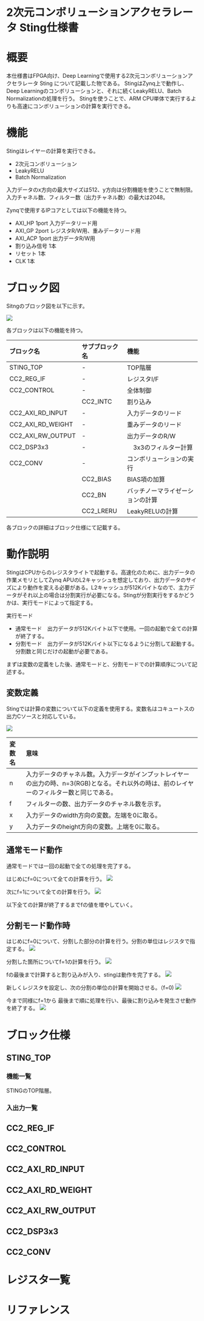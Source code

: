 2次元コンボリューションアクセラレータ Sting仕様書
=====

# 概要
本仕様書はFPGA向け、Deep Learningで使用する2次元コンボリューションアクセラレータ Sting について記載した物である。
StingはZynq上で動作し、Deep Learningのコンボリューションと、それに続くLeakyRELU、Batch Normalizationの処理を行う。
Stingを使うことで、ARM CPU単体で実行するよりも高速にコンボリューションの計算を実行できる。

# 機能

Stingはレイヤーの計算を実行できる。

- 2次元コンボリューション
- LeakyRELU
- Batch Normalization

入力データのx方向の最大サイズは512、y方向は分割機能を使うことで無制限。入力チャネル数、フィルター数（出力チャネル数）の最大は2048。

Zynqで使用するIPコアとしては以下の機能を持つ。
- AXI_HP 1port 入力データリード用
- AXI_GP 2port レジスタR/W用、重みデータリード用
- AXI_ACP 1port 出力データR/W用
- 割り込み信号 1本
- リセット 1本
- CLK 1本

# ブロック図
Sitngのブロック図を以下に示す。

<img src="blk.png">

各ブロックは以下の機能を持つ。

| ブロック名|サブブロック名|機能|
|:----|:----|:----|
| STING\_TOP| - | TOP階層 |
| CC2\_REG\_IF| - | レジスタI/F|
| CC2\_CONTROL|- | 全体制御|
| |CC2\_INTC| 割り込み|
| CC2\_AXI\_RD\_INPUT |-|入力データのリード|
| CC2\_AXI\_RD\_WEIGHT |-|重みデータのリード|
| CC2\_AXI\_RW\_OUTPUT |-|出力データのR/W |
| CC2\_DSP3x3 |-|　3x3のフィルター計算|
| CC2\_CONV | - | コンボリューションの実行|
|| CC2\_BIAS | BIAS項の加算|
|| CC2\_BN |バッチノーマライゼーションの計算 |
|| CC2\_LRERU |LeakyRELUの計算 |

各ブロックの詳細はブロック仕様にて記載する。

# 動作説明
StingはCPUからのレジスタライトで起動する。高速化のために、出力データの作業メモリとしてZynq APUのL2キャッシュを想定しており、出力データのサイズにより動作を変える必要がある。L2キャッシュが512Kバイトなので、主力データがそれ以上の場合は分割実行が必要になる。Stingが分割実行をするかどうかは、実行モードによって指定する。

実行モード
- 通常モード　出力データが512Kバイト以下で使用。一回の起動で全ての計算が終了する。
- 分割モード　出力データが512Kバイト以下になるように分割して起動する。分割数と同じだけの起動が必要である。

まずは変数の定義をした後、通常モードと、分割モードでの計算順序について記述する。

## 変数定義
Stingでは計算の変数について以下の定義を使用する。変数名はコキュートスの出力Cソースと対応している。

<img src="val.png">

| 変数名 | 意味 |
|:----|:----|
|n | 入力データのチャネル数。入力データがインプットレイヤーの出力の時、n=3(RGB)となる。それ以外の時は、前のレイヤーのフィルター数と同じである。 |
|f | フィルターの数、出力データのチャネル数を示す。 |
|x | 入力データのwidth方向の変数。左端を0に取る。 |
|y | 入力データのheight方向の変数。上端を0に取る。 |

## 通常モード動作
通常モードでは一回の起動で全ての処理を完了する。

はじめにf=0について全ての計算を行う。
<img src="seq_n1.png">  

次にf=1について全ての計算を行う。
<img src="seq_n2.png">

以下全ての計算が終了するまでfの値を増やしていく。

## 分割モード動作時

はじめにf=0について、分割した部分の計算を行う。分割の単位はレジスタで指定する。
<img src="seq_d1.png">

分割した箇所についてf=1の計算を行う。
<img src="seq_d2.png">

fの最後まで計算すると割り込みが入り、stingは動作を完了する。
<img src="seq_d3.png">

新しくレジスタを設定し、次の分割の単位の計算を開始させる。（f=0)
<img src="seq_d4.png">

今まで同様にf=1から 最後まで順に処理を行い、最後に割り込みを発生させ動作を終了する。
<img src="seq_d5.png">

# ブロック仕様

## STING\_TOP
### 機能一覧
STINGのTOP階層。

### 入出力一覧



## CC2\_REG\_IF
## CC2\_CONTROL
## CC2\_AXI\_RD\_INPUT
## CC2\_AXI\_RD\_WEIGHT
## CC2\_AXI\_RW\_OUTPUT
## CC2\_DSP3x3
## CC2\_CONV

# レジスタ一覧

# リファレンス